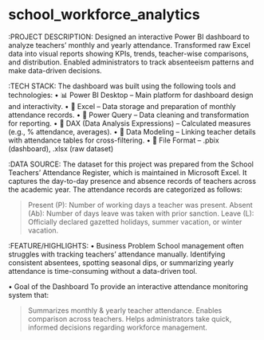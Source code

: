 # school_workforce_analytics

  :PROJECT DESCRIPTION:
Designed an interactive Power BI dashboard to analyze teachers’ monthly and yearly attendance. Transformed raw Excel data into visual reports showing KPIs, trends, teacher-wise comparisons, and distribution. Enabled administrators to track absenteeism patterns and make data-driven decisions.

  :TECH STACK:
The dashboard was built using the following tools and technologies:
• 📊 Power BI Desktop – Main platform for dashboard design and interactivity.
• 📂 Excel – Data storage and preparation of monthly attendance records.
• 🧮 Power Query – Data cleaning and transformation for reporting.
• 🧠 DAX (Data Analysis Expressions) – Calculated measures (e.g., % attendance, averages).
• 📝 Data Modeling – Linking teacher details with attendance tables for cross-filtering.
• 📁 File Format – .pbix (dashboard), .xlsx (raw dataset)

  :DATA SOURCE:
The dataset for this project was prepared from the School Teachers’ Attendance Register, which is maintained in Microsoft Excel. It captures the day-to-day presence and absence records of teachers across the academic year.
The attendance records are categorized as follows:
  > Present (P): Number of working days a teacher was present.
  > Absent (Ab): Number of days leave was taken with prior sanction.
  > Leave (L): Officially declared gazetted holidays, summer vacation, or winter vacation.

  :FEATURE/HIGHLIGHTS:
• Business Problem
School management often struggles with tracking teachers’ attendance manually. Identifying consistent absentees, spotting seasonal dips, or summarizing yearly attendance is time-consuming without a data-driven tool.

• Goal of the Dashboard
To provide an interactive attendance monitoring system that:
  > Summarizes monthly & yearly teacher attendance.
  > Enables comparison across teachers.
  > Helps administrators take quick, informed decisions regarding workforce management.




